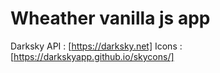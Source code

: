 # Wheather vanilla js app


Darksky API : [https://darksky.net]
Icons : [https://darkskyapp.github.io/skycons/]